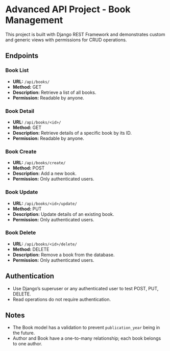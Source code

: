 # Advanced API Project - Book Management

This project is built with Django REST Framework and demonstrates custom and generic views with permissions for CRUD operations.

## Endpoints

### Book List
- **URL:** `/api/books/`
- **Method:** GET
- **Description:** Retrieve a list of all books.
- **Permission:** Readable by anyone.

### Book Detail
- **URL:** `/api/books/<id>/`
- **Method:** GET
- **Description:** Retrieve details of a specific book by its ID.
- **Permission:** Readable by anyone.

### Book Create
- **URL:** `/api/books/create/`
- **Method:** POST
- **Description:** Add a new book.
- **Permission:** Only authenticated users.

### Book Update
- **URL:** `/api/books/<id>/update/`
- **Method:** PUT
- **Description:** Update details of an existing book.
- **Permission:** Only authenticated users.

### Book Delete
- **URL:** `/api/books/<id>/delete/`
- **Method:** DELETE
- **Description:** Remove a book from the database.
- **Permission:** Only authenticated users.

## Authentication
- Use Django’s superuser or any authenticated user to test POST, PUT, DELETE.
- Read operations do not require authentication.

## Notes
- The Book model has a validation to prevent `publication_year` being in the future.
- Author and Book have a one-to-many relationship; each book belongs to one author.

